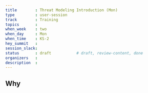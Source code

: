 ```yaml
---
title        : Threat Modeling Introduction (Mon)
type         : user-session
track        : Training
topics       : 
when_week    : two
when_day     : Mon
when_time    : KS-2
hey_summit   :
session_slack:
status       : draft           # draft, review-content, done
organizers   :
description  : 
---
```


## Why

<!--Add intro-->
